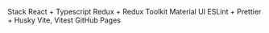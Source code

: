 Stack
React + Typescript
Redux + Redux Toolkit
Material UI
ESLint + Prettier + Husky
Vite, Vitest
GitHub Pages
